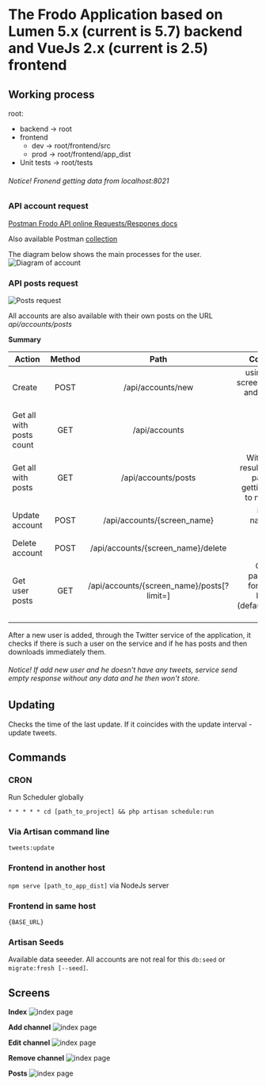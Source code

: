 # The Frodo Application based on Lumen 5.x (current is 5.7) backend and VueJs 2.x (current is 2.5) frontend
## Working process
root:
- backend -> root
- frontend
    - dev -> root/frontend/src
    - prod -> root/frontend/app_dist
- Unit tests -> root/tests

###### Notice! Fronend getting data from localhost:8021
### API account request
[Postman Frodo API online Requests/Respones docs](https://web.postman.co/collections/5662109-1d9243d8-a84e-48ba-b1fa-710613c1671e?workspace=f67a518b-2f91-424e-8800-65e3d0c58899#a88f2dda-f407-4c3d-8731-ed60c89e5474)

Also available Postman [collection](https://github.com/TeeZ0NE/frodo_lumen/blob/dev/resources/Assets/frodo_postman_collection.json)

The diagram below shows the main processes for the user.
![Diagram of account](https://github.com/TeeZ0NE/frodo_lumen/blob/dev/resources/Assets/frodo_db-API-account-requests_responses.png)

### API posts request

![Posts request](https://github.com/TeeZ0NE/frodo_lumen/blob/dev/resources/Assets/frodo_db-API_posts-requests_responses.png)

All accounts are also available with their own posts on the URL *api/accounts/posts*

**Summary**

Action|Method|Path|Comment
-|:-:|:-:|-:
Create|POST|/api/accounts/new|using body screen_name and refresh interval
Get all with posts count|GET|/api/accounts|
Get all with posts|GET|/api/accounts/posts|With count results 5 per page and getting links to next one
Update account|POST|/api/accounts/{screen_name}| in body: name and interval
Delete account|POST|/api/accounts/{screen_name}/delete||
Get user posts|GET|/api/accounts/{screen_name}/posts[?limit=]|Optional parameter for getting last *limit* (default 100) posts|

After a new user is added, through the Twitter service of the application, it checks if there is such a user on the service and if he has posts and then downloads immediately them.

###### Notice! If add new user and he doesn't have any tweets, service send empty response without any data and he then won't store.

## Updating
Checks the time of the last update. If it coincides with the update interval - update tweets.
## Commands
### CRON
Run Scheduler globally

`* * * * * cd [path_to_project] && php artisan schedule:run`
### Via Artisan command line
`tweets:update`
### Frontend in another host
`npm serve [path_to_app_dist]` via NodeJs server
### Frontend in same host
`{BASE_URL}`
### Artisan Seeds
Available data seeeder. All accounts are not real for this
`db:seed` or `migrate:fresh [--seed]`.

## Screens
**Index**
![index page](https://github.com/TeeZ0NE/frodo_lumen/blob/dev/resources/Assets/appindex.png)

**Add channel**
![index page](https://github.com/TeeZ0NE/frodo_lumen/blob/dev/resources/Assets/add_user.png)

**Edit channel**
![index page](https://github.com/TeeZ0NE/frodo_lumen/blob/dev/resources/Assets/edit_user.png)

**Remove channel**
![index page](https://github.com/TeeZ0NE/frodo_lumen/blob/dev/resources/Assets/delete_user_confirm.png)

**Posts**
![index page](https://github.com/TeeZ0NE/frodo_lumen/blob/dev/resources/Assets/posts.png)
